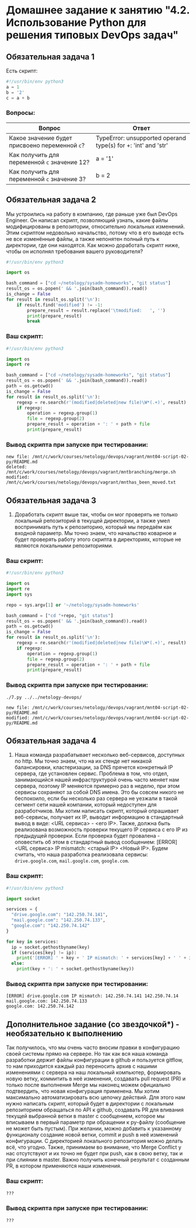 # Домашнее задание к занятию "4.2. Использование Python для решения типовых DevOps задач"

## Обязательная задача 1

Есть скрипт:
```python
#!/usr/bin/env python3
a = 1
b = '2'
c = a + b
```

### Вопросы:
| Вопрос  | Ответ |
| ------------- | ------------- |
| Какое значение будет присвоено переменной `c`?  | TypeError: unsupported operand type(s) for +: 'int' and 'str'  |
| Как получить для переменной `c` значение 12?  | a = '1'  |
| Как получить для переменной `c` значение 3?  | b = 2  |

## Обязательная задача 2
Мы устроились на работу в компанию, где раньше уже был DevOps Engineer. Он написал скрипт, позволяющий узнать, какие файлы модифицированы в репозитории, относительно локальных изменений. Этим скриптом недовольно начальство, потому что в его выводе есть не все изменённые файлы, а также непонятен полный путь к директории, где они находятся. Как можно доработать скрипт ниже, чтобы он исполнял требования вашего руководителя?

```python
#!/usr/bin/env python3

import os

bash_command = ["cd ~/netology/sysadm-homeworks", "git status"]
result_os = os.popen(' && '.join(bash_command)).read()
is_change = False
for result in result_os.split('\n'):
    if result.find('modified') != -1:
        prepare_result = result.replace('\tmodified:   ', '')
        print(prepare_result)
        break
```

### Ваш скрипт:
```python
#!/usr/bin/env python3

import os
import re

bash_command = ["cd ~/netology/sysadm-homeworks", "git status"]
result_os = os.popen(' && '.join(bash_command)).read()
path = os.getcwd()
is_change = False
for result in result_os.split('\n'):
    regexp = re.search(r'(modified|deleted|new file)\W*(.+)', result)
    if regexp:
        operation = regexp.group(1)
        file = regexp.group(2)
        prepare_result = operation + ': ' + path + file
        print(prepare_result)

```

### Вывод скрипта при запуске при тестировании:
```
new file: /mnt/c/work/courses/netology/devops/vagrant/mnt04-script-02-py/README.md
deleted: /mnt/c/work/courses/netology/devops/vagrant/mntbranching/merge.sh
modified: /mnt/c/work/courses/netology/devops/vagrant/mnthas_been_moved.txt
```

## Обязательная задача 3
1. Доработать скрипт выше так, чтобы он мог проверять не только локальный репозиторий в текущей директории, а также умел воспринимать путь к репозиторию, который мы передаём как входной параметр. Мы точно знаем, что начальство коварное и будет проверять работу этого скрипта в директориях, которые не являются локальными репозиториями.

### Ваш скрипт:
```python
#!/usr/bin/env python3

import os
import re
import sys

repo = sys.argv[1] or '~/netology/sysadm-homeworks'

bash_command = ["cd "+repo, "git status"]
result_os = os.popen(' && '.join(bash_command)).read()
path = os.getcwd()
is_change = False
for result in result_os.split('\n'):
    regexp = re.search(r'(modified|deleted|new file)\W*(.+)', result)
    if regexp:
        operation = regexp.group(1)
        file = regexp.group(2)
        prepare_result = operation + ': ' + path + file
        print(prepare_result)

```

### Вывод скрипта при запуске при тестировании:
```
./7.py ../../netology-devops/

new file: /mnt/c/work/courses/netology/devops/vagrant/mnt04-script-02-py/README.md
modified: /mnt/c/work/courses/netology/devops/vagrant/mnt04-script-02-py/README.md
```

## Обязательная задача 4
1. Наша команда разрабатывает несколько веб-сервисов, доступных по http. Мы точно знаем, что на их стенде нет никакой балансировки, кластеризации, за DNS прячется конкретный IP сервера, где установлен сервис. Проблема в том, что отдел, занимающийся нашей инфраструктурой очень часто меняет нам сервера, поэтому IP меняются примерно раз в неделю, при этом сервисы сохраняют за собой DNS имена. Это бы совсем никого не беспокоило, если бы несколько раз сервера не уезжали в такой сегмент сети нашей компании, который недоступен для разработчиков. Мы хотим написать скрипт, который опрашивает веб-сервисы, получает их IP, выводит информацию в стандартный вывод в виде: <URL сервиса> - <его IP>. Также, должна быть реализована возможность проверки текущего IP сервиса c его IP из предыдущей проверки. Если проверка будет провалена - оповестить об этом в стандартный вывод сообщением: [ERROR] <URL сервиса> IP mismatch: <старый IP> <Новый IP>. Будем считать, что наша разработка реализовала сервисы: `drive.google.com`, `mail.google.com`, `google.com`.

### Ваш скрипт:
```python
#!/usr/bin/env python3

import socket

services = {
  "drive.google.com": "142.250.74.141",
  "mail.google.com": "142.250.74.133",
  "google.com": "142.250.74.142"
}

for key in services:
  ip = socket.gethostbyname(key)
  if (services[key] != ip):
    print('[ERROR] ' + key + ' IP mismatch: ' + services[key] + ' ' + ip)
  else:
    print(key + ': ' + socket.gethostbyname(key))

```

### Вывод скрипта при запуске при тестировании:
```
[ERROR] drive.google.com IP mismatch: 142.250.74.141 142.250.74.14
mail.google.com: 142.250.74.133
google.com: 142.250.74.142
```

## Дополнительное задание (со звездочкой*) - необязательно к выполнению

Так получилось, что мы очень часто вносим правки в конфигурацию своей системы прямо на сервере. Но так как вся наша команда разработки держит файлы конфигурации в github и пользуется gitflow, то нам приходится каждый раз переносить архив с нашими изменениями с сервера на наш локальный компьютер, формировать новую ветку, коммитить в неё изменения, создавать pull request (PR) и только после выполнения Merge мы наконец можем официально подтвердить, что новая конфигурация применена. Мы хотим максимально автоматизировать всю цепочку действий. Для этого нам нужно написать скрипт, который будет в директории с локальным репозиторием обращаться по API к github, создавать PR для вливания текущей выбранной ветки в master с сообщением, которое мы вписываем в первый параметр при обращении к py-файлу (сообщение не может быть пустым). При желании, можно добавить к указанному функционалу создание новой ветки, commit и push в неё изменений конфигурации. С директорией локального репозитория можно делать всё, что угодно. Также, принимаем во внимание, что Merge Conflict у нас отсутствуют и их точно не будет при push, как в свою ветку, так и при слиянии в master. Важно получить конечный результат с созданным PR, в котором применяются наши изменения. 

### Ваш скрипт:
```python
???
```

### Вывод скрипта при запуске при тестировании:
```
???
```
